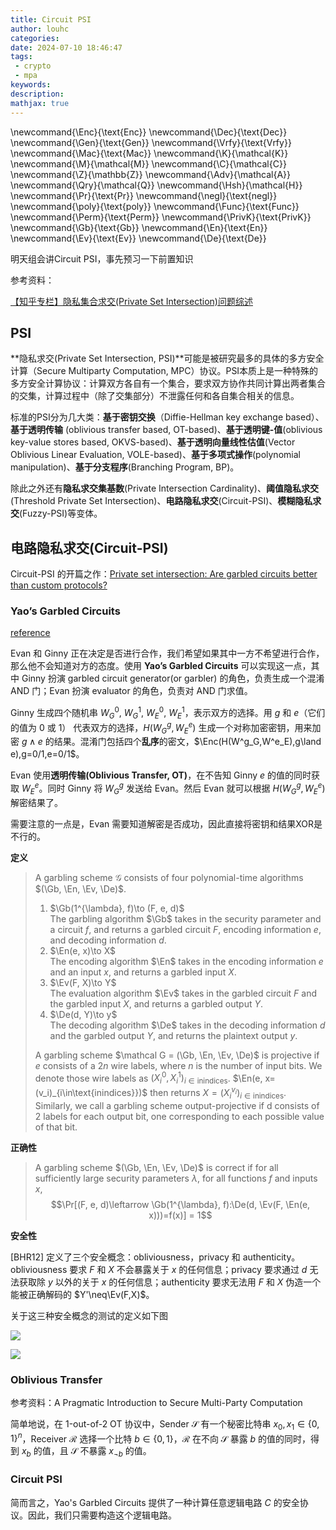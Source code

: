 ```yaml
---
title: Circuit PSI
author: louhc
categories:
date: 2024-07-10 18:46:47
tags:
 - crypto
 - mpa
keywords: 
description:
mathjax: true
---
```


\newcommand{\Enc}{\text{Enc}}
\newcommand{\Dec}{\text{Dec}}
\newcommand{\Gen}{\text{Gen}}
\newcommand{\Vrfy}{\text{Vrfy}}
\newcommand{\Mac}{\text{Mac}}
\newcommand{\K}{\mathcal{K}}
\newcommand{\M}{\mathcal{M}}
\newcommand{\C}{\mathcal{C}}
\newcommand{\Z}{\mathbb{Z}}
\newcommand{\Adv}{\mathcal{A}}
\newcommand{\Qry}{\mathcal{Q}}
\newcommand{\Hsh}{\mathcal{H}}
\newcommand{\Pr}{\text{Pr}}
\newcommand{\negl}{\text{negl}}
\newcommand{\poly}{\text{poly}}
\newcommand{\Func}{\text{Func}}
\newcommand{\Perm}{\text{Perm}}
\newcommand{\PrivK}{\text{PrivK}}
\newcommand{\Gb}{\text{Gb}}
\newcommand{\En}{\text{En}}
\newcommand{\Ev}{\text{Ev}}
\newcommand{\De}{\text{De}}

明天组会讲Circuit PSI，事先预习一下前置知识

参考资料：

[【知乎专栏】隐私集合求交(Private Set Intersection)问题综述](https://zhuanlan.zhihu.com/p/586433710)

## PSI

**隐私求交(Private Set Intersection, PSI)**可能是被研究最多的具体的多方安全计算（Secure Multiparty Computation, MPC）协议。PSI本质上是一种特殊的多方安全计算协议：计算双方各自有一个集合，要求双方协作共同计算出两者集合的交集，计算过程中（除了交集部分）不泄露任何和各自集合相关的信息。

标准的PSI分为几大类：**基于密钥交换**（Diffie-Hellman key exchange based）、**基于透明传输** (oblivious transfer based, OT-based)、**基于透明键-值**(oblivious key-value stores based, OKVS-based)、**基于透明向量线性估值**(Vector Oblivious Linear Evaluation, VOLE-based)、**基于多项式操作**(polynomial manipulation)、**基于分支程序**(Branching Program, BP)。

除此之外还有**隐私求交集基数**(Private Intersection Cardinality)、**阈值隐私求交**(Threshold Private Set Intersection)、**电路隐私求交**(Circuit-PSI)、**模糊隐私求交**(Fuzzy-PSI)等变体。

## 电路隐私求交(Circuit-PSI)

Circuit-PSI 的开篇之作：[Private set intersection: Are garbled circuits better than custom protocols?](https://www.semanticscholar.org/paper/Private-Set-Intersection%3A-Are-Garbled-Circuits-than-Huang-Evans/14720266a35ced804438cdf06bc8d151e7e9903c)

### Yao’s Garbled Circuits

[reference](https://web.mit.edu/sonka89/www/papers/2017ygc.pdf)

Evan 和 Ginny 正在决定是否进行合作，我们希望如果其中一方不希望进行合作，那么他不会知道对方的态度。使用 **Yao’s Garbled Circuits** 可以实现这一点，其中 Ginny 扮演 garbled circuit generator(or garbler) 的角色，负责生成一个混淆 AND 门；Evan 扮演 evaluator 的角色，负责对 AND 门求值。

Ginny 生成四个随机串 $W^0_G$, $W^1_G$, $W^0_E$, $W^1_E$，表示双方的选择。用 $g$ 和 $e$（它们的值为 $0$ 或 $1$） 代表双方的选择，$H(W^g_G,W^e_E)$ 生成一个对称加密密钥，用来加密 $g\land e$ 的结果。混淆门包括四个**乱序**的密文，$\Enc(H(W^g_G,W^e_E),g\land e),g=0/1,e=0/1$。

Evan 使用**透明传输(Oblivious Transfer, OT)**，在不告知 Ginny $e$ 的值的同时获取 $W^e_E$。同时 Ginny 将 $W^g_G$ 发送给 Evan。然后 Evan 就可以根据 $H(W^g_G,W^e_E)$ 解密结果了。

需要注意的一点是，Evan 需要知道解密是否成功，因此直接将密钥和结果XOR是不行的。

**定义**

> A garbling scheme $\mathcal G$ consists of four polynomial-time algorithms $(\Gb, \En, \Ev, \De)$.
> 
> 1. $\Gb(1^{\lambda}, f)\to (F, e, d)$ <br/> The garbling algorithm $\Gb$ takes in the security parameter and a circuit $f$, and returns a garbled circuit $F$, encoding information $e$, and decoding information $d$.
> 2. $\En(e, x)\to X$ <br/> The encoding algorithm $\En$ takes in the encoding information $e$ and an input $x$, and returns a garbled input $X$.
> 3. $\Ev(F, X)\to Y$ <br/> The evaluation algorithm $\Ev$ takes in the garbled circuit $F$ and the garbled input $X$, and returns a garbled output $Y$. 
> 4. $\De(d, Y)\to y$ <br/> The decoding algorithm $\De$ takes in the decoding information $d$ and the garbled output $Y$, and returns the plaintext output $y$.
> 
> A garbling scheme $\mathcal G = (\Gb, \En, \Ev, \De)$ is projective if $e$ consists of a $2n$ wire labels, where $n$ is the number of input bits. We denote those wire labels as $(X_i^0, X_i^1)_{i\in\text{inindices}}$. $\En(e, x=(v_i)_{i\in\text{inindices}})$ then returns $X=(X_i^{v_i})_{i\in\text{inindices}}$.
> Similarly, we call a garbling scheme output-projective if d consists of $2$ labels for each output bit, one corresponding to each possible value of that bit.

**正确性**

> A garbling scheme $(\Gb, \En, \Ev, \De)$ is correct if for all sufficiently large security parameters $\lambda$, for all functions $f$ and inputs $x$,
> $$\Pr[(F, e, d)\leftarrow \Gb(1^{\lambda}, f):\De(d, \Ev(F, \En(e, x)))=f(x)] = 1$$

**安全性**

[BHR12] 定义了三个安全概念：obliviousness，privacy 和 authenticity。obliviousness 要求 $F$ 和 $X$ 不会暴露关于 $x$ 的任何信息；privacy 要求通过 $d$ 无法获取除 $y$ 以外的关于 $x$ 的任何信息；authenticity 要求无法用 $F$ 和 $X$ 伪造一个能被正确解码的 $Y'\neq\Ev(F,X)$。

关于这三种安全概念的测试的定义如下图

![](/img/OblivSim_and_PrivSim.png)

![](/img/Aut.png)

### Oblivious Transfer

参考资料：A Pragmatic Introduction to Secure Multi-Party Computation

简单地说，在 1-out-of-2 OT 协议中，Sender $\mathcal S$ 有一个秘密比特串 $x_0,x_1\in\{0,1\}^n$，Receiver $\mathcal R$ 选择一个比特 $b\in\{0,1\}$，$\mathcal R$ 在不向 $\mathcal S$ 暴露 $b$ 的值的同时，得到 $x_b$ 的值，且 $\mathcal S$ 不暴露 $x_{\lnot b}$ 的值。

### Circuit PSI

简而言之，Yao's Garbled Circuits 提供了一种计算任意逻辑电路 $C$ 的安全协议。因此，我们只需要构造这个逻辑电路。
